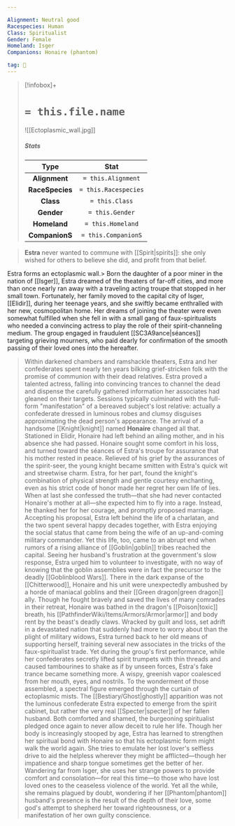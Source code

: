 ```yaml
---

Alignment: Neutral good
Racespecies: Human
Class: Spiritualist
Gender: Female
Homeland: Isger
Companions: Honaire (phantom)

tag: 👤️
---
```


> [!infobox]+
> #  `= this.file.name`
> ![[Ectoplasmic_wall.jpg]]
> ##### Stats
> Type | Stat |
> :---: |:---:|
> **Alignment** | `= this.Alignment` |
> **RaceSpecies** | `= this.Racespecies` |
> **Class** | `= this.Class` |
> **Gender** | `= this.Gender` |
> **Homeland** | `= this.Homeland` |
> **CompanionS** | `= this.CompanionS` |



> **Estra** never wanted to commune with [[Spirit|spirits]]: she only wished for others to believe she did, and profit from that belief.

 
 Estra forms an ectoplasmic wall.> Born the daughter of a poor miner in the nation of [[Isger]], Estra dreamed of the theaters of far-off cities, and more than once nearly ran away with a traveling acting troupe that stopped in her small town. Fortunately, her family moved to the capital city of Isger, [[Elidir]], during her teenage years, and she swiftly became enthralled with her new, cosmopolitan home. Her dreams of joining the theater were even somewhat fulfilled when she fell in with a small gang of faux-spiritualists who needed a convincing actress to play the role of their spirit-channeling medium. The group engaged in fraudulent [[SC3A9ance|séances]] targeting grieving mourners, who paid dearly for confirmation of the smooth passing of their loved ones into the hereafter.
> Within darkened chambers and ramshackle theaters, Estra and her confederates spent nearly ten years bilking grief-stricken folk with the promise of communion with their dead relatives. Estra proved a talented actress, falling into convincing trances to channel the dead and dispense the carefully gathered information her associates had gleaned on their targets. Sessions typically culminated with the full-form "manifestation" of a bereaved subject's lost relative: actually a confederate dressed in luminous robes and clumsy disguises approximating the dead person's appearance.
> The arrival of a handsome [[Knight|knight]] named **Honaire** changed all that. Stationed in Elidir, Honaire had left behind an ailing mother, and in his absence she had passed. Honaire sought some comfort in his loss, and turned toward the séances of Estra's troupe for assurance that his mother rested in peace. Relieved of his grief by the assurances of the spirit-seer, the young knight became smitten with Estra's quick wit and streetwise charm. Estra, for her part, found the knight's combination of physical strength and gentle courtesy enchanting, even as his strict code of honor made her regret her own life of lies. When at last she confessed the truth—that she had never contacted Honaire's mother at all—she expected him to fly into a rage. Instead, he thanked her for her courage, and promptly proposed marriage. Accepting his proposal, Estra left behind the life of a charlatan, and the two spent several happy decades together, with Estra enjoying the social status that came from being the wife of an up-and-coming military commander.
> Yet this life, too, came to an abrupt end when rumors of a rising alliance of [[Goblin|goblin]] tribes reached the capital. Seeing her husband's frustration at the government's slow response, Estra urged him to volunteer to investigate, with no way of knowing that the goblin assemblies were in fact the precursor to the deadly [[Goblinblood Wars]]. There in the dark expanse of the [[Chitterwood]], Honaire and his unit were unexpectedly ambushed by a horde of maniacal goblins and their [[Green dragon|green dragon]] ally. Though he fought bravely and saved the lives of many comrades in their retreat, Honaire was bathed in the dragon's [[Poison|toxic]] breath, his [[PathfinderWiki/Items/Armors/Armor|armor]] and body rent by the beast's deadly claws.
> Wracked by guilt and loss, set adrift in a devastated nation that suddenly had more to worry about than the plight of military widows, Estra turned back to her old means of supporting herself, training several new associates in the tricks of the faux-spiritualist trade. Yet during the group's first performance, while her confederates secretly lifted spirit trumpets with thin threads and caused tambourines to shake as if by unseen forces, Estra's fake trance became something more. A wispy, greenish vapor coalesced from her mouth, eyes, and nostrils. To the wonderment of those assembled, a spectral figure emerged through the curtain of ectoplasmic mists. The [[Bestiary/Ghost|ghostly]] apparition was not the luminous confederate Estra expected to emerge from the spirit cabinet, but rather the very real [[Specter|specter]] of her fallen husband. Both comforted and shamed, the burgeoning spiritualist pledged once again to never allow deceit to rule her life.
> Though her body is increasingly stooped by age, Estra has learned to strengthen her spiritual bond with Honaire so that his ectoplasmic form might walk the world again. She tries to emulate her lost lover's selfless drive to aid the helpless wherever they might be afflicted—though her impatience and sharp tongue sometimes get the better of her. Wandering far from Isger, she uses her strange powers to provide comfort and consolation—for real this time—to those who have lost loved ones to the ceaseless violence of the world. Yet all the while, she remains plagued by doubt, wondering if her [[Phantom|phantom]] husband's presence is the result of the depth of their love, some god's attempt to shepherd her toward righteousness, or a manifestation of her own guilty conscience.








